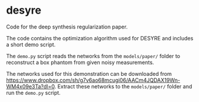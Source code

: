 # desyre
Code for the deep synthesis regularization paper.

The code contains the optimization algorithm used for DESYRE and includes a short demo script.


The `demo.py` script reads the networks from the `models/paper/` folder to reconstruct a box phantom from given noisy measurements.

The networks used for this demonstration can be downloaded from https://www.dropbox.com/sh/g7v6ao68mcugi06/AACm4JQDAX19Wn-WM4x09e3Ta?dl=0. Extract these networks to the `models/paper/` folder and run the `demo.py` script.
